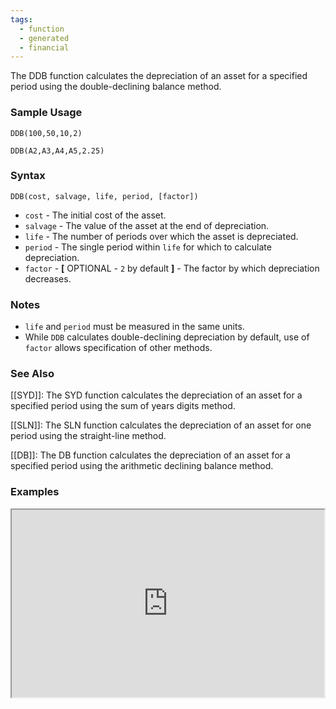```yaml
---
tags:
  - function
  - generated
  - financial
---
```


The DDB function calculates the depreciation of an asset for a specified period using the double-declining balance method.

### Sample Usage

`DDB(100,50,10,2)`

`DDB(A2,A3,A4,A5,2.25)`

### Syntax

`DDB(cost, salvage, life, period, [factor])`

* `cost` - The initial cost of the asset.
* `salvage` - The value of the asset at the end of depreciation.
* `life` - The number of periods over which the asset is depreciated.
* `period` - The single period within `life` for which to calculate depreciation.
* `factor` - **[** OPTIONAL - `2` by default **]** - The factor by which depreciation decreases.

### Notes

* `life` and `period` must be measured in the same units.
* While `DDB` calculates double-declining depreciation by default, use of `factor` allows specification of other methods.

### See Also

[[SYD]]: The SYD function calculates the depreciation of an asset for a specified period using the sum of years digits method.

[[SLN]]: The SLN function calculates the depreciation of an asset for one period using the straight-line method.

[[DB]]: The DB function calculates the depreciation of an asset for a specified period using the arithmetic declining balance method.

### Examples

<iframe height="300" src="https://docs.google.com/spreadsheet/pub?key=0As3tAuweYU9QdHN3eklpdkR1S0xZbnQyTEYwOHdJTlE&amp;output=html" width="500"></iframe>